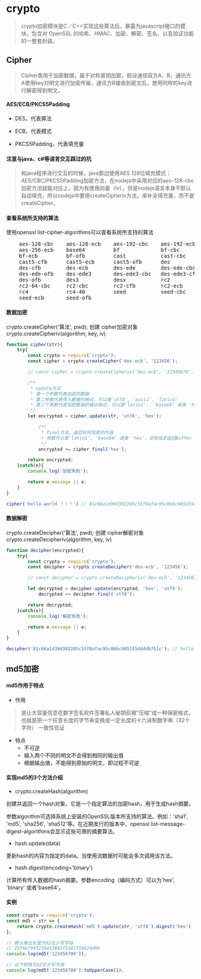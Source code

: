 # crypto

> crypto加密模块是C／C++实现这些算法后，暴露为javascript接口的模块，包含对 OpenSSL 的哈希、HMAC、加密、解密、签名、以及验证功能的一整套封装。

## Cipher

> Cipher类用于加密数据，属于对称密钥加密，假设通信双方A、B，通讯方A使用key对明文进行加密传输，通讯方B接收到密文后，使用同样的key进行解密得到明文。

#### AES/ECB/PKCS5Padding

* DES，代表算法

* ECB，代表模式

* PKCS5Padding，代表填充量


#### 注意与java、c#等语言交互踩过的坑

> 和java程序进行交互的时候，java那边使用AES 128位填充模式：AES/CBC/PKCS5Padding加密方法，在nodejs中采用对应的aes-128-cbc加密方法就能对应上，因为有使用向量（iv），但是nodejs语言本身不默认自动填充，所以nodejs中要用createCipheriv方法，来补全填充量，而不是createCipher。

#### 查看系统所支持的算法

使用openssl list-cipher-algorithms可以查看系统所支持的算法 

<pre>
    aes-128-cbc    aes-128-ecb    aes-192-cbc    aes-192-ecb    aes-256-cbc
    aes-256-ecb    base64         bf             bf-cbc         bf-cfb
    bf-ecb         bf-ofb         cast           cast-cbc       cast5-cbc
    cast5-cfb      cast5-ecb      cast5-ofb      des            des-cbc
    des-cfb        des-ecb        des-ede        des-ede-cbc    des-ede-cfb
    des-ede-ofb    des-ede3       des-ede3-cbc   des-ede3-cfb   des-ede3-ofb
    des-ofb        des3           desx           rc2            rc2-40-cbc
    rc2-64-cbc     rc2-cbc        rc2-cfb        rc2-ecb        rc2-ofb
    rc4            rc4-40         seed           seed-cbc       seed-cfb
    seed-ecb       seed-ofb
</pre>

#### 数据加密

crypto.createCipher('算法', pwd); 创建 cipher加密对象  
crypto.createCipheriv(algorithm, key, iv) 

```js
function cipher(str){
    try{
        const crypto = require('crypto');
        const cipher = crypto.createCipher('des-ecb', '123456');

        // const cipher = crypto.createCipheriv('des-ecb', '12345678', ''); 与其他语言加密采用这种写法

        /**
         * update方法
         * 第一个参数代表加密的数据
         * 第二参数代表传入数据的格式，可以是'utf8', 'ascii', 'latin1'
         * 第三个参数代表加密数据的输出格式，可以是'latin1'， 'base64' 或者 'hex'。没有执行则返回Buffer
         */
        let encrypted = cipher.update(str, 'utf8', 'hex');

            /**
             * final方法，返回任何加密的内容
             * 参数可以是'latin1', 'base64' 或者 'hex'，没有指定返回Buffer
             */
            encrypted += cipher.final('hex');

        return encrypted;
    }catch(e){
        console.log('加密失败');

        return e.message || e;
    } 
}

cipher('hello world ！！！') // 81c66a1d39d302205c55f0afac95c06bc985155d4ddb751c
```

#### 数据解密

crypto.createDecipher('算法', pwd); 创建 cipher解密对象  
crypto.createDecipheriv(algorithm, key, iv)

```js
function decipher(encrypted){
    try{
        const crypto = require('crypto');
        const decipher = crypto.createDecipher('des-ecb', '123456');

        // const decipher = crypto.createDecipheriv('des-ecb', '12345678', '');

        let decrypted = decipher.update(encrypted, 'hex', 'utf8');
            decrypted += decipher.final('utf8');

        return decrypted;
    }catch(e){
        console.log('解密失败');

        return e.message || e;
    }
}

decipher('81c66a1d39d302205c55f0afac95c06bc985155d4ddb751c'); // hello world ！！！
```

## md5加密

#### md5作用于特点

* 作用

> 是让大容量信息在数字签名软件签署私人秘钥前被"压缩"成一种保密格式，也就是把一个任意长度的字节串变换成一定长度的十六进制数字串（32个字符）
一致性验证

* 特点
    * 不可逆
    * 输入两个不同的明文不会得到相同的输出值
    * 根据输出值，不能得到原始的明文，即过程不可逆

#### 实现md5的3个方法介绍

* crypto.createHash(algorithm)

创建并返回一个hash对象，它是一个指定算法的加密hash，用于生成hash摘要。

参数algorithm可选择系统上安装的OpenSSL版本所支持的算法。例如：'sha1', 'md5', 'sha256', 'sha512'等。在近期发行的版本中，openssl list-message-digest-algorithms会显示这些可用的摘要算法。

* hash.update(data)

更新hash的内容为指定的data。当使用流数据时可能会多次调用该方法。

* hash.digest(encoding='binary')

计算所有传入数据的hash摘要。参数encoding（编码方式）可以为'hex', 'binary' 或者'base64'。

#### 实例

```js
const crypto = require('crypto');
const md5 = str => {
    return crypto.createHash('md5').update(str, 'utf8').digest('hex')
};

// 默认输出长度为32位小写字母
// 25f9e794323b453885f5181f1b624d0b
console.log(md5('123456789')); 

// 以下转换为32位大写字母
console.log(md5('123456789').toUpperCase()); 
```

